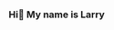 ### Hi👋 My name is Larry

<!--
**cloudislarry/cloudislarry** is a ✨ _special_ ✨ repository because its `README.md` (this file) appears on your GitHub profile.

Here are some ideas to get you started:

- 🔭 I’m currently working on Learning DevOps
- 🌱 I’m currently learning AWS, Docker
- 👯 I’m looking to collaborate on Cloud / AWS related projects
- 🤔 I’m looking for help with ...
- 💬 Ask me about ...
- 📫 How to reach me: ...
- 😄 Pronouns: ...
- ⚡ Fun fact: ...
-->
